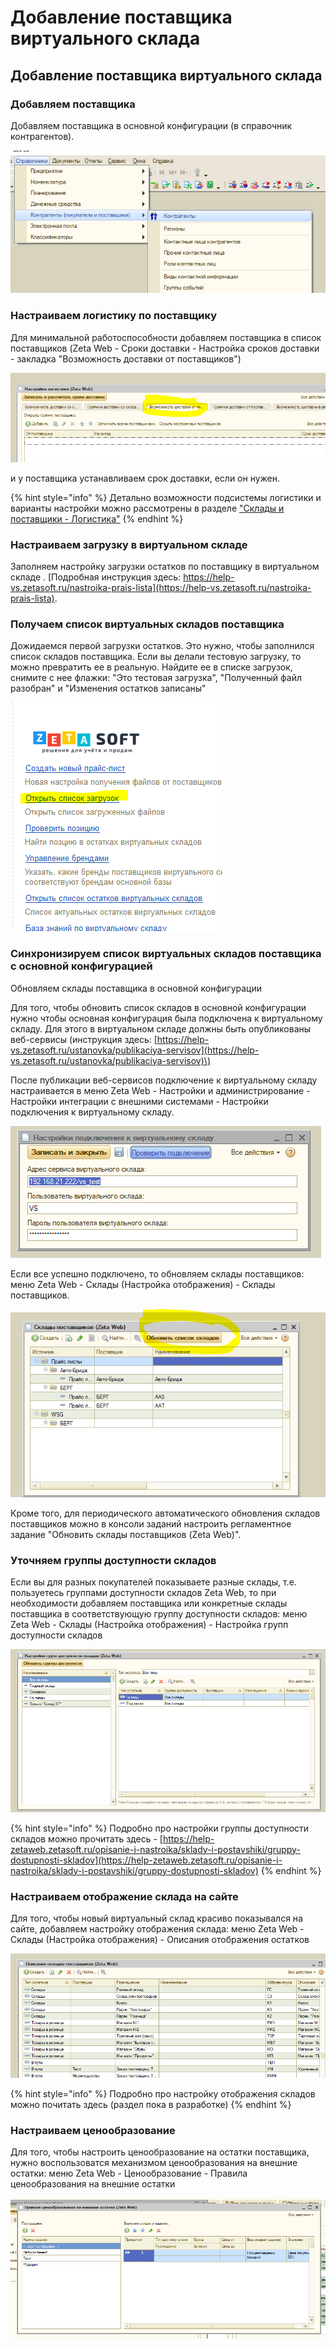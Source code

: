 # Добавление поставщика виртуального склада

##  Добавление поставщика виртуального склада

### Добавляем поставщика

Добавляем поставщика в основной конфигурации \(в справочник контрагентов\).

![](../../.gitbook/assets/image%20%287%29.png)

### Настраиваем логистику по поставщику

Для минимальной работоспособности добавляем поставщика в список поставщиков \(Zeta Web - Сроки доставки - Настройка сроков доставки - закладка "Возможность доставки от поставщиков"\)

![](../../.gitbook/assets/image%20%28285%29.png)

и у поставщика устанавливаем срок доставки, если он нужен.

{% hint style="info" %}
Детально возможности подсистемы логистики и варианты настройки можно рассмотрены в разделе ["Склады и поставщики - Логистика"](../../opisanie-i-nastroika/sklady-i-postavshiki/logistika.md)
{% endhint %}

### Настраиваем загрузку в виртуальном складе

Заполняем настройку загрузки остатков по поставщику в виртуальном складе . [Подробная инструкция здесь: https://help-vs.zetasoft.ru/nastroika-prais-lista](https://help-vs.zetasoft.ru/nastroika-prais-lista).

### Получаем список виртуальных складов поставщика

Дожидаемся первой загрузки остатков. Это нужно, чтобы заполнился список складов поставщика. Если вы делали тестовую загрузку, то можно превратить ее в реальную. Найдите ее в списке загрузок, снимите с нее флажки: "Это тестовая загрузка", "Полученный файл разобран" и "Изменения остатков записаны"

![](../../.gitbook/assets/image%20%2831%29.png)

### Синхронизируем список виртуальных складов поставщика с основной конфигурацией

Обновляем склады поставщика в основной конфигурации

Для того, чтобы обновить список складов в основной конфигурации нужно чтобы основная конфигурация была подключена к виртуальному складу. Для этого в виртуальном складе должны быть опубликованы веб-сервисы \(инструкция здесь: [https://help-vs.zetasoft.ru/ustanovka/publikaciya-servisov](https://help-vs.zetasoft.ru/ustanovka/publikaciya-servisov)\)

После публикации веб-сервисов подключение к виртуальному складу настраивается в меню Zeta Web - Настройки и администрирование - Настройки интеграции с внешними системами - Настройки подключения к виртуальному складу.

![](../../.gitbook/assets/image%20%2898%29.png)

Если все успешно подключено, то обновляем склады поставщиков: меню Zeta Web - Склады \(Настройка отображения\) - Склады поставщиков.

![](../../.gitbook/assets/image%20%2823%29.png)

Кроме того, для периодического автоматического обновления складов поставщиков можно в консоли заданий настроить регламентное задание "Обновить склады поставщиков \(Zeta Web\)".

### Уточняем группы доступности складов

Если вы для разных покупателей показываете разные склады, т.е. пользуетесь группами доступности складов Zeta Web, то при необходимости добавляем поставщика или конкретные склады поставщика в соответствующую группу доступности складов: меню Zeta Web - Склады \(Настройка отображения\) - Настройка групп доступности складов

![](../../.gitbook/assets/image%20%28462%29.png)

{% hint style="info" %}
Подробно про настройки группы доступности складов можно прочитать здесь - [https://help-zetaweb.zetasoft.ru/opisanie-i-nastroika/sklady-i-postavshiki/gruppy-dostupnosti-skladov](https://help-zetaweb.zetasoft.ru/opisanie-i-nastroika/sklady-i-postavshiki/gruppy-dostupnosti-skladov)
{% endhint %}

### Настраиваем отображение склада на сайте

Для того, чтобы новый виртуальный склад красиво показывался на сайте, добавляем настройку отображения склада: меню Zeta Web - Склады \(Настройка отображения\) - Описания отображения остатков

![](../../.gitbook/assets/image%20%28385%29.png)

{% hint style="info" %}
Подробно про настройку отображения складов можно почитать здесь \(раздел пока в разработке\)
{% endhint %}

### Настраиваем ценообразование

Для того, чтобы настроить ценообразование на остатки поставщика, нужно воспользоватся механизмом ценообразования на внешние остатки: меню Zeta Web - Ценообразование - Правила ценообразования на внешние остатки

![](../../.gitbook/assets/image%20%2835%29.png)


